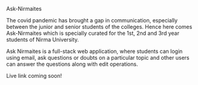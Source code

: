Ask-Nirmaites

The covid pandemic has brought a gap in communication, especially between the junior and senior students of the colleges. Hence here comes Ask-Nirmaites which is specially curated for the 1st, 2nd and 3rd year students of Nirma University. 

Ask Nirmaites is a full-stack web application, where students can login using email, ask questions or doubts on a particular topic and other users can answer the questions along with edit operations.

Live link coming soon!
